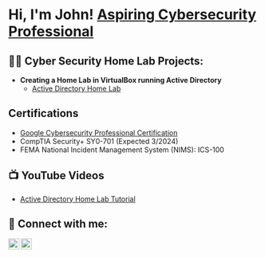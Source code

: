 <h1>Hi, I'm John! <a href="https://www.linkedin.com/in/johnandrewknight"> Aspiring Cybersecurity Professional</a>
<h2>👨‍💻 Cyber Security Home Lab Projects:</h2>

- <b>Creating a Home Lab in VirtualBox running Active Directory</b>
  - [Active Directory Home Lab](https://github.com/JARK118/ActiveDirectoryLab)

<h2>Certifications</h2>

- [Google Cybersecurity Professional Certification](https://www.coursera.org/account/accomplishments/professional-cert/V43SNZ3A3HQ6)
- CompTIA Security+ SY0-701 (Expected 3/2024)
- FEMA National Incident Management System (NIMS): ICS-100

<h2>📺 YouTube Videos</h2>

- [Active Directory Home Lab Tutorial](https://www.youtube.com/watch?v=a83ASGn_V_s)

<h2> 🤳 Connect with me:</h2>

[<img align="left" alt="JoshMadakor | YouTube" width="22px" src="https://cdn.jsdelivr.net/npm/simple-icons@v3/icons/youtube.svg" />][youtube]
[<img align="left" alt="JoshMadakor | LinkedIn" width="22px" src="https://cdn.jsdelivr.net/npm/simple-icons@v3/icons/linkedin.svg" />][linkedin]



[youtube]: http://www.youtube.com/@JohnKnight18
[linkedin]: https://linkedin.com/in/johnandrewknight


<!--
**joshmadakor1/joshmadakor1** is a ✨ _special_ ✨ repository because its `README.md` (this file) appears on your GitHub profile.

Here are some ideas to get you started:

- 🔭 I’m currently working on ...
- 🌱 I’m currently learning ...
- 👯 I’m looking to collaborate on ...
- 🤔 I’m looking for help with ...
- 💬 Ask me about ...
- 📫 How to reach me: ...
- 😄 Pronouns: ...
- ⚡ Fun fact: ...
-->
